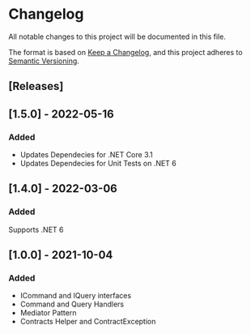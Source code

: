 ﻿# Changelog
All notable changes to this project will be documented in this file.

The format is based on [Keep a Changelog](https://keepachangelog.com/en/1.0.0/),
and this project adheres to [Semantic Versioning](https://semver.org/spec/v2.0.0.html).


## [Releases]

## [1.5.0] - 2022-05-16
### Added
 - Updates Dependecies for .NET Core 3.1
 - Updates Dependecies for Unit Tests on .NET 6

## [1.4.0] - 2022-03-06
### Added
Supports .NET 6

## [1.0.0] - 2021-10-04
### Added
- ICommand and IQuery interfaces
- Command and Query Handlers
- Mediator Pattern
- Contracts Helper and ContractException